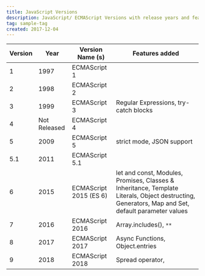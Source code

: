 ```yaml
---
title: JavaScript Versions
description: JavaScript/ ECMAScript Versions with release years and features added
tag: sample-tag
created: 2017-12-04
---
```


| Version | Year | Version Name (s) | Features added | 
|--------|--------|--------|--------|
|1|1997|ECMAScript 1||
|2|1998|ECMAScript 2||
|3|1999|ECMAScript 3|Regular Expressions, try-catch blocks|
|4|Not Released|ECMAScript 4||
|5|2009|ECMAScript 5|strict mode, JSON support|
|5.1|2011|ECMAScript 5.1||
|6|2015|ECMAScript 2015 (ES 6)|let and const, Modules, Promises, Classes & Inheritance, Template Literals, Object destructing, Generators, Map and Set, default parameter values|
|7|2016|ECMAScript 2016|Array.includes(), `**`|
|8|2017|ECMAScript 2017|Async Functions, Object.entries|
|9|2018|ECMAScript 2018|Spread operator, |